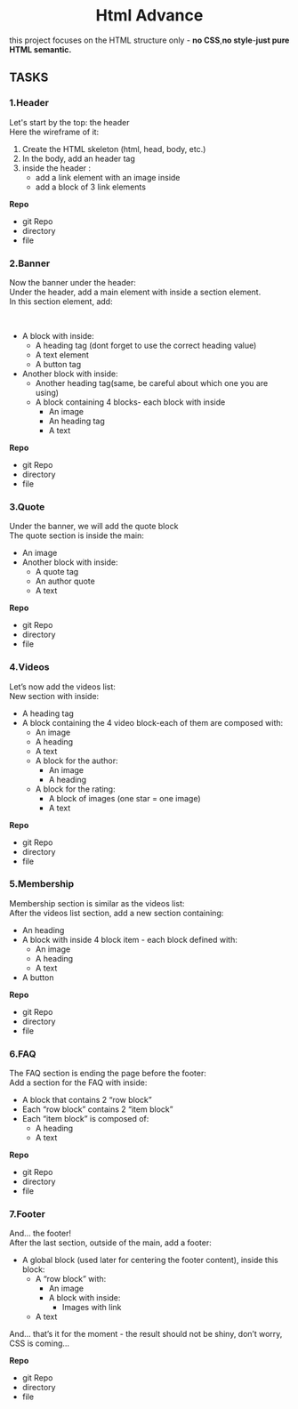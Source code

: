 <h1 align="center">Html Advance</h1>
<p>this project focuses on the HTML structure only - <b>no CSS</b>,<b>no style</b>-<b>just pure HTML semantic.</b></p>
<h2>TASKS</h2>
<h3>1.Header</h3>
<div>
    <p>Let's start by the top: the header <br> Here the wireframe of it:</p>
    <ol>
        <li>Create the HTML skeleton (html, head, body, etc.)</li>
        <li>In the body, add an header tag</li>
        <li>inside the header :<ul><li>add a link element with an image inside</li><li>add a block of 3 link elements</li></ul>
    </ol>  
</div>
<div>
    <p><b>Repo</b></p>
    <ul><li>git Repo</li><li>directory</li><li>file</li></ul>
</div>
<h3>2.Banner</h3>
<div>
    <p>Now the banner under the header:<br>
    Under the header, add a main element with inside a section element.<br>
    In this section element, add:</p><br>
    <ul>
        <li>A block with inside:
            <ul>
                <li> A heading tag (dont forget to use the correct heading value)</li>
                <li>A text element</li>
                <li>A button tag</li>
            </ul> 
        </li>        
        <li>Another block with inside:
            <ul>
                <li>Another heading tag(same, be careful about which one you are using)</li>
                <li>A block containing 4 blocks- each block with inside
                    <ul>
                        <li>An image</li>
                        <li>An heading tag</li>
                        <li>A text</li>
                    </ul> 
                </li>       
            </ul>
        </li>    
    </ul>
</div>
<div>
    <p><b>Repo</b></p>
    <ul><li>git Repo</li><li>directory</li><li>file</li></ul>
</div>
<h3>3.Quote</h3>
<div>
    <p>Under the banner, we will add the quote block<br>
    The quote section is inside the main:</p> 
    <ul>
        <li>An image</li> 
        <li>Another block with inside:
            <ul>
                <li>A quote tag</li>
                <li>An author quote</li>
                <li>A text</li>
            </ul>
        </li>
    </ul>
</div>
<div>
    <p><b>Repo</b></p>
    <ul><li>git Repo</li><li>directory</li><li>file</li></ul>
</div>
<h3>4.Videos</h3>
<div>
    <p>Let’s now add the videos list:<br>New section with inside:</p>
    <ul>
        <li>A heading tag</li>
        <li>A block containing the 4 video block-each of them are composed with:
            <ul>
                <li>An image</li>
                <li>A heading</li>
                <li>A text</li> 
                <li>A block for the author:
                    <ul>
                        <li>An image</li>
                        <li>A heading</li>
                    </ul>
                </li>
                <li>A block for the rating:
                    <ul>
                    <li>A block of images (one star = one image)</li>
                    <li>A text</li>
                    </ul>
                </li>
            </ul>
        </li>    
    </ul>
</div>
<div>
    <p><b>Repo</b></p>
    <ul><li>git Repo</li><li>directory</li><li>file</li></ul>
</div>
<h3>5.Membership</h3>
<div>
    <p>Membership section is similar as the videos list:<br>After the videos list section, add a new section containing:</p>
    <ul>
        <li>An heading</li>
        <li>A block with inside 4 block item - each block defined with:
            <ul>
                <li>An image</li>
                <li>A heading</li>
                <li>A text</li>
            </ul>
        </li>
        <li>A button</li>
    </ul>
</div>
 <div>
    <p><b>Repo</b></p>
    <ul><li>git Repo</li><li>directory</li><li>file</li></ul>
</div>
<h3>6.FAQ</h3>
<div>
    <p>The FAQ section is ending the page before the footer:<br>Add a section for the FAQ with inside:</p>
    <ul>
        <li>A block that contains 2 “row block”</li>
        <li>Each “row block” contains 2 “item block”</li>
        <li>Each “item block” is composed of:
            <ul>
                <li>A heading</li>
                <li>A text</li>
            </ul>
        </li>        
    </ul>    
</div>
<div>
    <p><b>Repo</b></p>
    <ul><li>git Repo</li><li>directory</li><li>file</li></ul>
</div> 
<h3>7.Footer</h3>
<div>
    <p>And… the footer!<br>After the last section, outside of the main, add a footer:</p>
    <ul>
        <li>A global block (used later for centering the footer content), inside this block:
            <ul>
                <li>A “row block” with:
                    <ul>
                        <li>An image</li>
                        <li>A block with inside:
                            <ul>
                                <li>Images with link</li>
                            </ul>
                        </li>
                    </ul>
                </li>
                <li> A text</li>
            </ul>
        </li>
    </ul>
    <p>And… that’s it for the moment - the result should not be shiny, don’t worry, CSS is coming…</p>
</div>
<div>
    <p><b>Repo</b></p>
    <ul><li>git Repo</li><li>directory</li><li>file</li></ul>
</div>                               

               



        